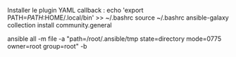 Installer le plugin YAML callback :
echo 'export PATH=$PATH:$HOME/.local/bin' >> ~/.bashrc
source ~/.bashrc
ansible-galaxy collection install community.general

ansible all -m file -a "path=/root/.ansible/tmp state=directory mode=0775 owner=root group=root" -b

